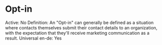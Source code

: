 # Opt-in

Active: No
Definition: An "Opt-in" can generally be defined as a situation where contacts themselves submit their contact details to an organization, with the expectation that they'll receive marketing communication as a result.
Universal en-de: Yes